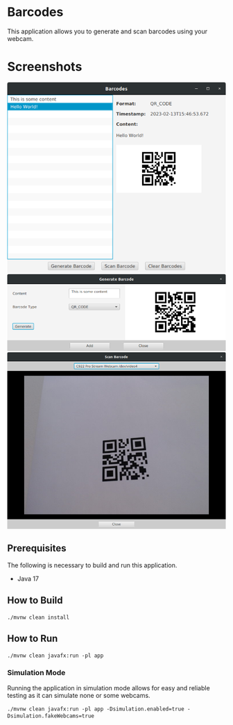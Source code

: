 # Barcodes

This application allows you to generate and scan barcodes using your webcam.

# Screenshots

![Main View](./images/main_view.png)
![Generate View](./images/generate_view.png)
![Scan View](./images/scan_view.png)

## Prerequisites

The following is necessary to build and run this application.
- Java 17

## How to Build

```shell
./mvnw clean install
```

## How to Run

```shell
./mvnw clean javafx:run -pl app
```

### Simulation Mode

Running the application in simulation mode allows for easy and reliable testing as it can simulate none or some webcams.

```shell
./mvnw clean javafx:run -pl app -Dsimulation.enabled=true -Dsimulation.fakeWebcams=true
```
